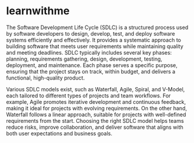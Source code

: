 # learnwithme
The Software Development Life Cycle (SDLC) is a structured process used by software developers to design, develop, test, and deploy software systems efficiently and effectively. It provides a systematic approach to building software that meets user requirements while maintaining quality and meeting deadlines. SDLC typically includes several key phases: planning, requirements gathering, design, development, testing, deployment, and maintenance. Each phase serves a specific purpose, ensuring that the project stays on track, within budget, and delivers a functional, high-quality product.

Various SDLC models exist, such as Waterfall, Agile, Spiral, and V-Model, each tailored to different types of projects and team workflows. For example, Agile promotes iterative development and continuous feedback, making it ideal for projects with evolving requirements. On the other hand, Waterfall follows a linear approach, suitable for projects with well-defined requirements from the start. Choosing the right SDLC model helps teams reduce risks, improve collaboration, and deliver software that aligns with both user expectations and business goals.

